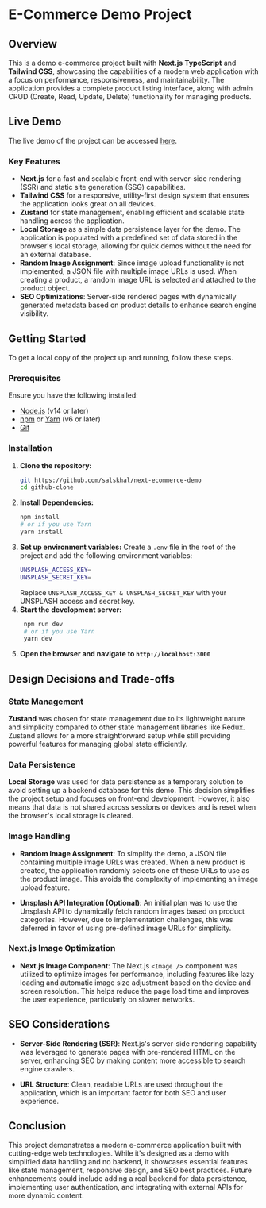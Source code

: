 # E-Commerce Demo Project



## Overview

This is a demo e-commerce project built with **Next.js** **TypeScript** and **Tailwind CSS**, showcasing the capabilities of a modern web application with a focus on performance, responsiveness, and maintainability. The application provides a complete product listing interface, along with admin CRUD (Create, Read, Update, Delete) functionality for managing products.

## Live Demo

The live demo of the project can be accessed [here](https://furnishit.netlify.app/).

### Key Features

- **Next.js** for a fast and scalable front-end with server-side rendering (SSR) and static site generation (SSG) capabilities.
- **Tailwind CSS** for a responsive, utility-first design system that ensures the application looks great on all devices.
- **Zustand** for state management, enabling efficient and scalable state handling across the application.
- **Local Storage** as a simple data persistence layer for the demo. The application is populated with a predefined set of data stored in the browser's local storage, allowing for quick demos without the need for an external database.
- **Random Image Assignment**: Since image upload functionality is not implemented, a JSON file with multiple image URLs is used. When creating a product, a random image URL is selected and attached to the product object.
- **SEO Optimizations**: Server-side rendered pages with dynamically generated metadata based on product details to enhance search engine visibility.

## Getting Started

To get a local copy of the project up and running, follow these steps.

### Prerequisites

Ensure you have the following installed:

- [Node.js](https://nodejs.org/) (v14 or later)
- [npm](https://www.npmjs.com/) or [Yarn](https://yarnpkg.com/) (v6 or later)
- [Git](https://git-scm.com/)

### Installation

1. **Clone the repository:**
   ```bash
   git https://github.com/salskhal/next-ecommerce-demo
   cd github-clone
2. **Install Dependencies:**
   ```bash
   npm install
   # or if you use Yarn
   yarn install
3. **Set up environment variables:**
   Create a `.env` file in the root of the project and add the following environment variables:
   ```bash
   UNSPLASH_ACCESS_KEY=
   UNSPLASH_SECRET_KEY=
   ```
   Replace `UNSPLASH_ACCESS_KEY & UNSPLASH_SECRET_KEY` with your UNSPLASH access and secret key. 
4. **Start the development server:**
   ```bash
    npm run dev
    # or if you use Yarn
    yarn dev
5. **Open the browser and navigate to `http://localhost:3000`**

## Design Decisions and Trade-offs

### State Management

**Zustand** was chosen for state management due to its lightweight nature and simplicity compared to other state management libraries like Redux. Zustand allows for a more straightforward setup while still providing powerful features for managing global state efficiently.

### Data Persistence

**Local Storage** was used for data persistence as a temporary solution to avoid setting up a backend database for this demo. This decision simplifies the project setup and focuses on front-end development. However, it also means that data is not shared across sessions or devices and is reset when the browser's local storage is cleared.

### Image Handling

- **Random Image Assignment**: To simplify the demo, a JSON file containing multiple image URLs was created. When a new product is created, the application randomly selects one of these URLs to use as the product image. This avoids the complexity of implementing an image upload feature.

- **Unsplash API Integration (Optional)**: An initial plan was to use the Unsplash API to dynamically fetch random images based on product categories. However, due to implementation challenges, this was deferred in favor of using pre-defined image URLs for simplicity.

### Next.js Image Optimization

- **Next.js Image Component**: The Next.js `<Image />` component was utilized to optimize images for performance, including features like lazy loading and automatic image size adjustment based on the device and screen resolution. This helps reduce the page load time and improves the user experience, particularly on slower networks.

## SEO Considerations

- **Server-Side Rendering (SSR)**: Next.js's server-side rendering capability was leveraged to generate pages with pre-rendered HTML on the server, enhancing SEO by making content more accessible to search engine crawlers.

- **URL Structure**: Clean, readable URLs are used throughout the application, which is an important factor for both SEO and user experience.

## Conclusion

This project demonstrates a modern e-commerce application built with cutting-edge web technologies. While it's designed as a demo with simplified data handling and no backend, it showcases essential features like state management, responsive design, and SEO best practices. Future enhancements could include adding a real backend for data persistence, implementing user authentication, and integrating with external APIs for more dynamic content.
